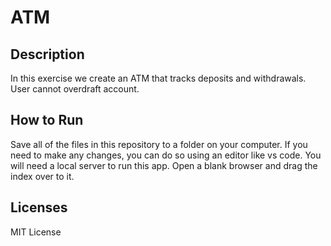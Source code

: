 
# ATM

## Description

In this exercise we create an ATM that tracks deposits and withdrawals. User cannot overdraft account.

## How to Run

Save all of the files in this repository to a folder on your computer. If you need to make any changes, you can do so using an editor like vs code. You will need a local server to run this app. Open a blank browser and drag the index over to it. 

## Licenses

MIT License
